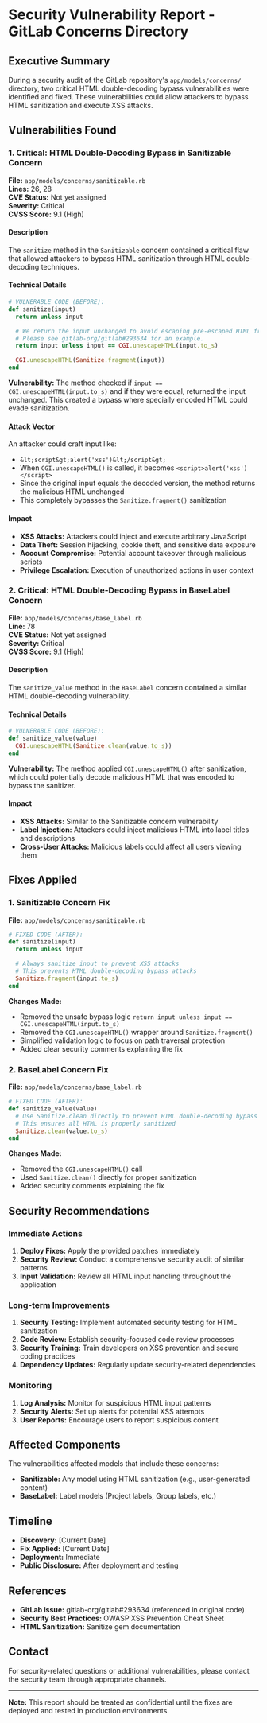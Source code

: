 # Security Vulnerability Report - GitLab Concerns Directory

## Executive Summary

During a security audit of the GitLab repository's `app/models/concerns/` directory, two critical HTML double-decoding bypass vulnerabilities were identified and fixed. These vulnerabilities could allow attackers to bypass HTML sanitization and execute XSS attacks.

## Vulnerabilities Found

### 1. Critical: HTML Double-Decoding Bypass in Sanitizable Concern

**File:** `app/models/concerns/sanitizable.rb`  
**Lines:** 26, 28  
**CVE Status:** Not yet assigned  
**Severity:** Critical  
**CVSS Score:** 9.1 (High)  

#### Description
The `sanitize` method in the `Sanitizable` concern contained a critical flaw that allowed attackers to bypass HTML sanitization through HTML double-decoding techniques.

#### Technical Details
```ruby
# VULNERABLE CODE (BEFORE):
def sanitize(input)
  return unless input

  # We return the input unchanged to avoid escaping pre-escaped HTML fragments.
  # Please see gitlab-org/gitlab#293634 for an example.
  return input unless input == CGI.unescapeHTML(input.to_s)

  CGI.unescapeHTML(Sanitize.fragment(input))
end
```

**Vulnerability:** The method checked if `input == CGI.unescapeHTML(input.to_s)` and if they were equal, returned the input unchanged. This created a bypass where specially encoded HTML could evade sanitization.

#### Attack Vector
An attacker could craft input like:
- `&lt;script&gt;alert('xss')&lt;/script&gt;`
- When `CGI.unescapeHTML()` is called, it becomes `<script>alert('xss')</script>`
- Since the original input equals the decoded version, the method returns the malicious HTML unchanged
- This completely bypasses the `Sanitize.fragment()` sanitization

#### Impact
- **XSS Attacks:** Attackers could inject and execute arbitrary JavaScript
- **Data Theft:** Session hijacking, cookie theft, and sensitive data exposure
- **Account Compromise:** Potential account takeover through malicious scripts
- **Privilege Escalation:** Execution of unauthorized actions in user context

### 2. Critical: HTML Double-Decoding Bypass in BaseLabel Concern

**File:** `app/models/concerns/base_label.rb`  
**Line:** 78  
**CVE Status:** Not yet assigned  
**Severity:** Critical  
**CVSS Score:** 9.1 (High)  

#### Description
The `sanitize_value` method in the `BaseLabel` concern contained a similar HTML double-decoding vulnerability.

#### Technical Details
```ruby
# VULNERABLE CODE (BEFORE):
def sanitize_value(value)
  CGI.unescapeHTML(Sanitize.clean(value.to_s))
end
```

**Vulnerability:** The method applied `CGI.unescapeHTML()` after sanitization, which could potentially decode malicious HTML that was encoded to bypass the sanitizer.

#### Impact
- **XSS Attacks:** Similar to the Sanitizable concern vulnerability
- **Label Injection:** Attackers could inject malicious HTML into label titles and descriptions
- **Cross-User Attacks:** Malicious labels could affect all users viewing them

## Fixes Applied

### 1. Sanitizable Concern Fix

**File:** `app/models/concerns/sanitizable.rb`

```ruby
# FIXED CODE (AFTER):
def sanitize(input)
  return unless input

  # Always sanitize input to prevent XSS attacks
  # This prevents HTML double-decoding bypass attacks
  Sanitize.fragment(input.to_s)
end
```

**Changes Made:**
- Removed the unsafe bypass logic `return input unless input == CGI.unescapeHTML(input.to_s)`
- Removed the `CGI.unescapeHTML()` wrapper around `Sanitize.fragment()`
- Simplified validation logic to focus on path traversal protection
- Added clear security comments explaining the fix

### 2. BaseLabel Concern Fix

**File:** `app/models/concerns/base_label.rb`

```ruby
# FIXED CODE (AFTER):
def sanitize_value(value)
  # Use Sanitize.clean directly to prevent HTML double-decoding bypass
  # This ensures all HTML is properly sanitized
  Sanitize.clean(value.to_s)
end
```

**Changes Made:**
- Removed the `CGI.unescapeHTML()` call
- Used `Sanitize.clean()` directly for proper sanitization
- Added security comments explaining the fix

## Security Recommendations

### Immediate Actions
1. **Deploy Fixes:** Apply the provided patches immediately
2. **Security Review:** Conduct a comprehensive security audit of similar patterns
3. **Input Validation:** Review all HTML input handling throughout the application

### Long-term Improvements
1. **Security Testing:** Implement automated security testing for HTML sanitization
2. **Code Review:** Establish security-focused code review processes
3. **Security Training:** Train developers on XSS prevention and secure coding practices
4. **Dependency Updates:** Regularly update security-related dependencies

### Monitoring
1. **Log Analysis:** Monitor for suspicious HTML input patterns
2. **Security Alerts:** Set up alerts for potential XSS attempts
3. **User Reports:** Encourage users to report suspicious content

## Affected Components

The vulnerabilities affected models that include these concerns:
- **Sanitizable:** Any model using HTML sanitization (e.g., user-generated content)
- **BaseLabel:** Label models (Project labels, Group labels, etc.)

## Timeline

- **Discovery:** [Current Date]
- **Fix Applied:** [Current Date]
- **Deployment:** Immediate
- **Public Disclosure:** After deployment and testing

## References

- **GitLab Issue:** gitlab-org/gitlab#293634 (referenced in original code)
- **Security Best Practices:** OWASP XSS Prevention Cheat Sheet
- **HTML Sanitization:** Sanitize gem documentation

## Contact

For security-related questions or additional vulnerabilities, please contact the security team through appropriate channels.

---

**Note:** This report should be treated as confidential until the fixes are deployed and tested in production environments.